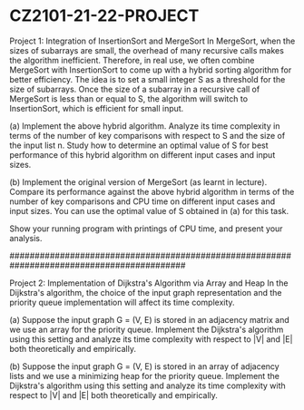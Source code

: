 # CZ2101-21-22-PROJECT

Project 1: Integration of InsertionSort and MergeSort
In MergeSort, when the sizes of subarrays are small, the overhead of many recursive
calls makes the algorithm inefficient. Therefore, in real use, we often combine
MergeSort with InsertionSort to come up with a hybrid sorting algorithm for better
efficiency. The idea is to set a small integer S as a threshold for the size of subarrays.
Once the size of a subarray in a recursive call of MergeSort is less than or equal to S,
the algorithm will switch to InsertionSort, which is efficient for small input.

  (a) Implement the above hybrid algorithm. Analyze its time complexity in terms of
  the number of key comparisons with respect to S and the size of the input list
  n. Study how to determine an optimal value of S for best performance of this
  hybrid algorithm on different input cases and input sizes.

  (b) Implement the original version of MergeSort (as learnt in lecture). Compare its
  performance against the above hybrid algorithm in terms of the number of key
  comparisons and CPU time on different input cases and input sizes. You can
  use the optimal value of S obtained in (a) for this task.

Show your running program with printings of CPU time, and present your analysis.


###########################################################################################

Project 2: Implementation of Dijkstra's Algorithm via Array and Heap
In the Dijkstra's algorithm, the choice of the input graph representation and the priority
queue implementation will affect its time complexity.

  (a) Suppose the input graph G = (V, E) is stored in an adjacency matrix and we
  use an array for the priority queue. Implement the Dijkstra's algorithm using this
  setting and analyze its time complexity with respect to |V| and |E| both
  theoretically and empirically.

  (b) Suppose the input graph G = (V, E) is stored in an array of adjacency lists and
  we use a minimizing heap for the priority queue. Implement the Dijkstra's
  algorithm using this setting and analyze its time complexity with respect to |V|
  and |E| both theoretically and empirically.
